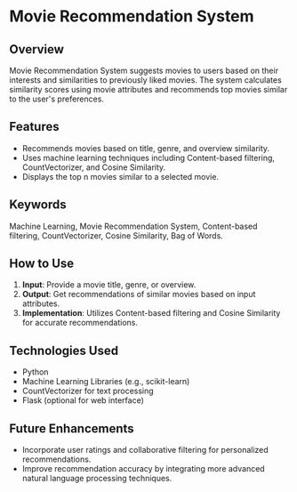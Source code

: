# Movie Recommendation System

## Overview
Movie Recommendation System suggests movies to users based on their interests and similarities to previously liked movies. The system calculates similarity scores using movie attributes and recommends top movies similar to the user's preferences.

## Features
- Recommends movies based on title, genre, and overview similarity.
- Uses machine learning techniques including Content-based filtering, CountVectorizer, and Cosine Similarity.
- Displays the top n movies similar to a selected movie.

## Keywords
Machine Learning, Movie Recommendation System, Content-based filtering, CountVectorizer, Cosine Similarity, Bag of Words.

## How to Use
1. **Input**: Provide a movie title, genre, or overview.
2. **Output**: Get recommendations of similar movies based on input attributes.
3. **Implementation**: Utilizes Content-based filtering and Cosine Similarity for accurate recommendations.

## Technologies Used
- Python
- Machine Learning Libraries (e.g., scikit-learn)
- CountVectorizer for text processing
- Flask (optional for web interface)

## Future Enhancements
- Incorporate user ratings and collaborative filtering for personalized recommendations.
- Improve recommendation accuracy by integrating more advanced natural language processing techniques.
